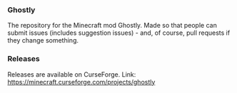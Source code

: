 ### Ghostly
The repository for the Minecraft mod Ghostly. Made so that people can submit issues (includes suggestion issues) - and, of course, pull requests if they change something.

### Releases
Releases are available on CurseForge. Link: https://minecraft.curseforge.com/projects/ghostly